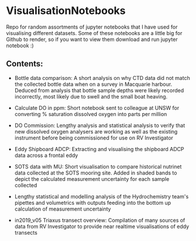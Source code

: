 # VisualisationNotebooks
Repo for random assortments of jupyter notebooks that I have used for visualising different datasets. Some of these notebooks are a little big for Github to render, so if you want to view them download and run jupyter notebook :)


## Contents:

- Bottle data comparison: A short analysis on why CTD data did not match the collected bottle data when on a survey in Macquarie harbour. Deduced from analysis that bottle sample depths were likely recorded incorrectly, most likely due to swell and the small boat heaving.

- Calculate DO in ppm: Short notebook sent to colleague at UNSW for converting % saturation dissolved oxygen into parts per million

- DO Commission: Lengthy analysis and statistical analysis to verify that new dissolved oxygen analysers are working as well as the existing instrument before being commissioned for use on RV Investigator

- Eddy Shipboard ADCP: Extracting and visualising the shipboard ADCP data across a frontal eddy

- SOTS data with MU: Short visualisation to compare historical nutrinet data collected at the SOTS mooring site. Added in shaded bands to depict the calculated measurement uncertainty for each sample collected

- Lengthy statistical and modelling analysis of the Hydrochemistry team's pipettes and volumetrics with outputs feeding into the bottom up calculation of measurement uncertainty

- in2019_v05 Triaxus transect overview: Compilation of many sources of data from RV Investigator to provide near realtime visualisations of eddy transects

